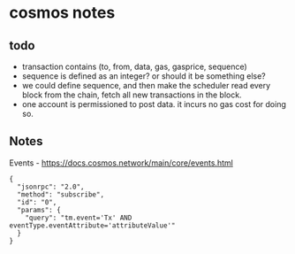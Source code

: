 cosmos notes
============

## todo

 - transaction contains (to, from, data, gas, gasprice, sequence)
 - sequence is defined as an integer? or should it be something else?
 - we could define sequence, and then make the scheduler read every block from the chain, fetch all new transactions in the block.
 - one account is permissioned to post data. it incurs no gas cost for doing so.


## Notes


Events - https://docs.cosmos.network/main/core/events.html

```
{
  "jsonrpc": "2.0",
  "method": "subscribe",
  "id": "0",
  "params": {
    "query": "tm.event='Tx' AND eventType.eventAttribute='attributeValue'"
  }
}
```